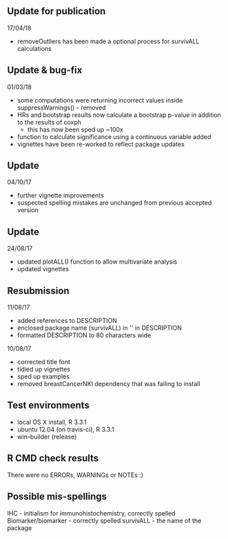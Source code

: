 ## Update for publication

17/04/18
* removeOutliers has been made a optional process for survivALL calculations

## Update & bug-fix

01/03/18
* some computations were returning incorrect values inside suppressWarnings() - removed
* HRs and bootstrap results now calculate a bootstrap p-value in addition to the results of coxph
  * this has now been sped up ~100x
* function to calculate significance using a continuous variable added
* vignettes have been re-worked to reflect package updates

## Update

04/10/17
* further vignette improvements
* suspected spelling mistakes are unchanged from previous accepted version 

## Update

24/08/17
* updated plotALL() function to allow multivariate analysis
* updated vignettes


## Resubmission

11/08/17
* added references to DESCRIPTION
* enclosed package name (survivALL) in '' in DESCRIPTION
* formatted DESCRIPTION to 80 characters wide

10/08/17
* corrected title font
* tidied up vignettes
* sped up examples
* removed breastCancerNKI dependency that was failing to install

## Test environments
* local OS X install, R 3.3.1
* ubuntu 12.04 (on travis-ci), R 3.3.1
* win-builder (release)

## R CMD check results
There were no ERRORs, WARNINGs or NOTEs :)

## Possible mis-spellings
IHC - initialism for immunohistochemistry, correctly spelled
Biomarker/biomarker - correctly spelled
survivALL - the name of the package
